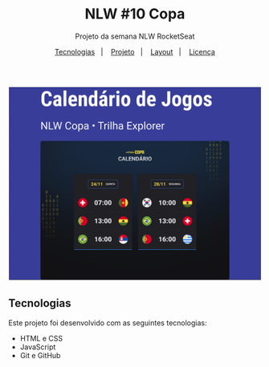 <h1 align="center"> NLW #10 Copa </h1>

<p align="center"> Projeto da semana NLW RocketSeat </p>

<p align="center">
  <a href="#-tecnologias">Tecnologias</a>&nbsp;&nbsp;&nbsp;|&nbsp;&nbsp;&nbsp;
  <a href="#-projeto">Projeto</a>&nbsp;&nbsp;&nbsp;|&nbsp;&nbsp;&nbsp;
  <a href="#-layout">Layout</a>&nbsp;&nbsp;&nbsp;|&nbsp;&nbsp;&nbsp;
  <a href="#-memo-licenca">Licença</a>
</p>
<br>
<br>
<p align="center"> <img alt="Calendario da copa do mundo 2022" src=".github/preview.jpg">

## Tecnologias

Este projeto foi desenvolvido com as seguintes tecnologias:

- HTML e CSS
- JavaScript
- Git e GitHub
